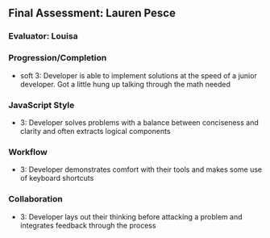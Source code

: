 ## Final Assessment: Lauren Pesce

### Evaluator: Louisa

### Progression/Completion
* soft 3: Developer is able to implement solutions at the speed of a junior developer.
Got a little hung up talking through the math needed

### JavaScript Style
* 3: Developer solves problems with a balance between conciseness and clarity and often extracts logical components

### Workflow
* 3: Developer demonstrates comfort with their tools and makes some use of keyboard shortcuts

### Collaboration
* 3: Developer lays out their thinking before attacking a problem and integrates feedback through the process
